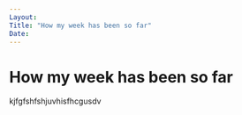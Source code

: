 ```yaml
---
Layout:
Title: "How my week has been so far"
Date:
---
```


# How my week has been so far
kjfgfshfshjuvhisfhcgusdv